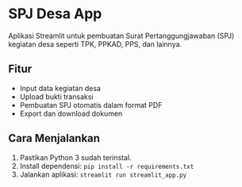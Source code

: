 # SPJ Desa App

Aplikasi Streamlit untuk pembuatan Surat Pertanggungjawaban (SPJ) kegiatan desa seperti TPK, PPKAD, PPS, dan lainnya.

## Fitur
- Input data kegiatan desa
- Upload bukti transaksi
- Pembuatan SPJ otomatis dalam format PDF
- Export dan download dokumen

## Cara Menjalankan
1. Pastikan Python 3 sudah terinstal.
2. Install dependensi: `pip install -r requirements.txt`
3. Jalankan aplikasi: `streamlit run streamlit_app.py`
